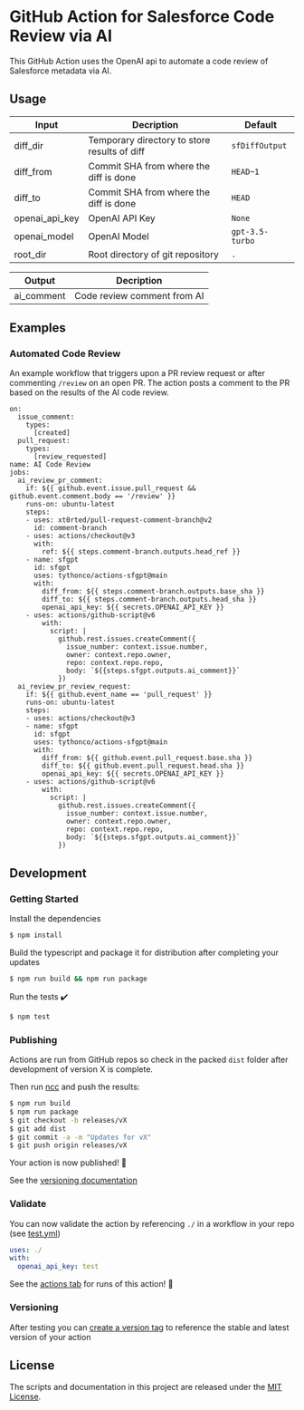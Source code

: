 # GitHub Action for Salesforce Code Review via AI

This GitHub Action uses the OpenAI api to automate a code review of Salesforce metadata via AI.

## Usage

| Input | Decription | Default |
| --- | --- | --- |
| diff_dir | Temporary directory to store results of diff | `sfDiffOutput` |
| diff_from | Commit SHA from where the diff is done | `HEAD~1` |
| diff_to | Commit SHA from where the diff is done | `HEAD` |
| openai_api_key | OpenAI API Key | `None` |
| openai_model | OpenAI Model | `gpt-3.5-turbo` |
| root_dir | Root directory of git repository | `.` |

| Output | Decription |
| --- | --- |
| ai_comment | Code review comment from AI |

## Examples

### Automated Code Review

An example workflow that triggers upon a PR review request or after commenting `/review` on an open PR. The action posts a comment to the PR based on the results of the AI code review.

```
on:
  issue_comment:
    types:
      [created]
  pull_request:
    types:
      [review_requested]
name: AI Code Review
jobs:
  ai_review_pr_comment:
    if: ${{ github.event.issue.pull_request && github.event.comment.body == '/review' }}
    runs-on: ubuntu-latest
    steps:
    - uses: xt0rted/pull-request-comment-branch@v2
      id: comment-branch
    - uses: actions/checkout@v3
      with:
        ref: ${{ steps.comment-branch.outputs.head_ref }}
    - name: sfgpt
      id: sfgpt
      uses: tythonco/actions-sfgpt@main
      with:
        diff_from: ${{ steps.comment-branch.outputs.base_sha }}
        diff_to: ${{ steps.comment-branch.outputs.head_sha }}
        openai_api_key: ${{ secrets.OPENAI_API_KEY }}
    - uses: actions/github-script@v6
        with:
          script: |
            github.rest.issues.createComment({
              issue_number: context.issue.number,
              owner: context.repo.owner,
              repo: context.repo.repo,
              body: `${{steps.sfgpt.outputs.ai_comment}}`
            })
  ai_review_pr_review_request:
    if: ${{ github.event_name == 'pull_request' }}    
    runs-on: ubuntu-latest
    steps:
    - uses: actions/checkout@v3
    - name: sfgpt
      id: sfgpt
      uses: tythonco/actions-sfgpt@main
      with:
        diff_from: ${{ github.event.pull_request.base.sha }}
        diff_to: ${{ github.event.pull_request.head.sha }}
        openai_api_key: ${{ secrets.OPENAI_API_KEY }}
    - uses: actions/github-script@v6
        with:
          script: |
            github.rest.issues.createComment({
              issue_number: context.issue.number,
              owner: context.repo.owner,
              repo: context.repo.repo,
              body: `${{steps.sfgpt.outputs.ai_comment}}`
            })
```

## Development

### Getting Started

Install the dependencies  
```bash
$ npm install
```

Build the typescript and package it for distribution after completing your updates
```bash
$ npm run build && npm run package
```

Run the tests :heavy_check_mark:  
```bash
$ npm test
```

### Publishing

Actions are run from GitHub repos so check in the packed `dist` folder after development of version X is complete.

Then run [ncc](https://github.com/zeit/ncc) and push the results:
```bash
$ npm run build
$ npm run package
$ git checkout -b releases/vX
$ git add dist
$ git commit -a -m "Updates for vX"
$ git push origin releases/vX
```

Your action is now published! :rocket: 

See the [versioning documentation](https://github.com/actions/toolkit/blob/master/docs/action-versioning.md)

### Validate

You can now validate the action by referencing `./` in a workflow in your repo (see [test.yml](.github/workflows/test.yml))

```yaml
uses: ./
with:
  openai_api_key: test
```

See the [actions tab](https://github.com/actions/typescript-action/actions) for runs of this action! :rocket:

### Versioning

After testing you can [create a version tag](https://github.com/actions/toolkit/blob/master/docs/action-versioning.md) to reference the stable and latest version of your action

## License

The scripts and documentation in this project are released under the [MIT License](LICENSE.md).